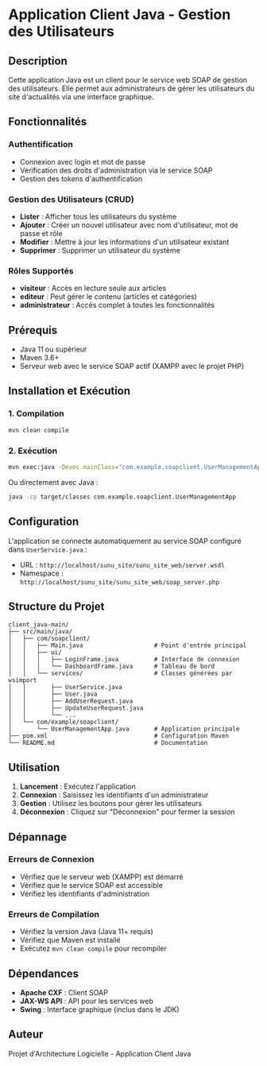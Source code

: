 # Application Client Java - Gestion des Utilisateurs

## Description

Cette application Java est un client pour le service web SOAP de gestion des utilisateurs. Elle permet aux administrateurs de gérer les utilisateurs du site d'actualités via une interface graphique.

## Fonctionnalités

### Authentification
- Connexion avec login et mot de passe
- Vérification des droits d'administration via le service SOAP
- Gestion des tokens d'authentification

### Gestion des Utilisateurs (CRUD)
- **Lister** : Afficher tous les utilisateurs du système
- **Ajouter** : Créer un nouvel utilisateur avec nom d'utilisateur, mot de passe et rôle
- **Modifier** : Mettre à jour les informations d'un utilisateur existant
- **Supprimer** : Supprimer un utilisateur du système

### Rôles Supportés
- **visiteur** : Accès en lecture seule aux articles
- **editeur** : Peut gérer le contenu (articles et catégories)
- **administrateur** : Accès complet à toutes les fonctionnalités

## Prérequis

- Java 11 ou supérieur
- Maven 3.6+
- Serveur web avec le service SOAP actif (XAMPP avec le projet PHP)

## Installation et Exécution

### 1. Compilation
```bash
mvn clean compile
```

### 2. Exécution
```bash
mvn exec:java -Dexec.mainClass="com.example.soapclient.UserManagementApp"
```

Ou directement avec Java :
```bash
java -cp target/classes com.example.soapclient.UserManagementApp
```

## Configuration

L'application se connecte automatiquement au service SOAP configuré dans `UserService.java` :
- URL : `http://localhost/sunu_site/sunu_site_web/server.wsdl`
- Namespace : `http://localhost/sunu_site/sunu_site_web/soap_server.php`

## Structure du Projet

```
client_java-main/
├── src/main/java/
│   ├── com/soapclient/
│   │   ├── Main.java                    # Point d'entrée principal
│   │   ├── ui/
│   │   │   ├── LoginFrame.java          # Interface de connexion
│   │   │   └── DashboardFrame.java      # Tableau de bord
│   │   └── services/                    # Classes générées par wsimport
│   │       ├── UserService.java
│   │       ├── User.java
│   │       ├── AddUserRequest.java
│   │       ├── UpdateUserRequest.java
│   │       └── ...
│   └── com/example/soapclient/
│       └── UserManagementApp.java       # Application principale
├── pom.xml                              # Configuration Maven
└── README.md                            # Documentation
```

## Utilisation

1. **Lancement** : Exécutez l'application
2. **Connexion** : Saisissez les identifiants d'un administrateur
3. **Gestion** : Utilisez les boutons pour gérer les utilisateurs
4. **Déconnexion** : Cliquez sur "Déconnexion" pour fermer la session

## Dépannage

### Erreurs de Connexion
- Vérifiez que le serveur web (XAMPP) est démarré
- Vérifiez que le service SOAP est accessible
- Vérifiez les identifiants d'administration

### Erreurs de Compilation
- Vérifiez la version Java (Java 11+ requis)
- Vérifiez que Maven est installé
- Exécutez `mvn clean compile` pour recompiler

## Dépendances

- **Apache CXF** : Client SOAP
- **JAX-WS API** : API pour les services web
- **Swing** : Interface graphique (inclus dans le JDK)

## Auteur

Projet d'Architecture Logicielle - Application Client Java 